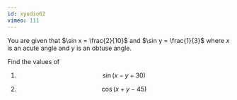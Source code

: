 ```yaml
---
id: xyudio62
vimeo: 111
---
```


You are given that $\sin x = \frac{2}{10}$ and $\sin y = \frac{1}{3}$ where $x$ is an acute angle and $y$ is an obtuse angle.

Find the values of

 1. $$
    \sin(x - y + 30)
    $$

 1. $$
    \cos(x + y - 45)
    $$
